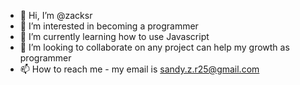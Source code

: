 - 👋 Hi, I’m @zacksr
- 👀 I’m interested in becoming a programmer
- 🌱 I’m currently learning how to use Javascript
- 💞️ I’m looking to collaborate on any project can help my growth as programmer
- 📫 How to reach me - my email is sandy.z.r25@gmail.com

<!---
zacksr/zacksr is a ✨ special ✨ repository because its `README.md` (this file) appears on your GitHub profile.
You can click the Preview link to take a look at your changes.
--->

